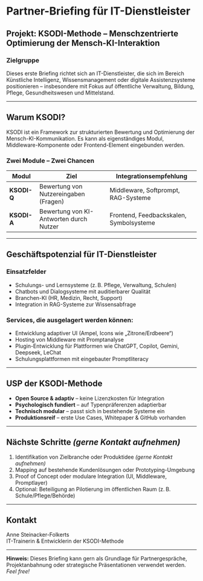 
# Partner-Briefing für IT-Dienstleister

## Projekt: KSODI-Methode – Menschzentrierte Optimierung der Mensch-KI-Interaktion

### Zielgruppe
Dieses erste Briefing richtet sich an IT-Dienstleister, die sich im Bereich Künstliche Intelligenz, Wissensmanagement oder digitale Assistenzsysteme positionieren – insbesondere mit Fokus auf öffentliche Verwaltung, Bildung, Pflege, Gesundheitswesen und Mittelstand.

---

## Warum KSODI?

KSODI ist ein Framework zur strukturierten Bewertung und Optimierung der Mensch-KI-Kommunikation. Es kann als eigenständiges Modul, Middleware-Komponente oder Frontend-Element eingebunden werden.

### Zwei Module – Zwei Chancen

| Modul         | Ziel                                  | Integrationsempfehlung             |
|---------------|----------------------------------------|------------------------------------|
| **KSODI-Q**   | Bewertung von Nutzereingaben (Fragen) | Middleware, Softprompt, RAG-Systeme |
| **KSODI-A**   | Bewertung von KI-Antworten durch Nutzer | Frontend, Feedbackskalen, Symbolsysteme |

---

## Geschäftspotenzial für IT-Dienstleister

### Einsatzfelder
- Schulungs- und Lernsysteme (z. B. Pflege, Verwaltung, Schulen)
- Chatbots und Dialogsysteme mit auditierbarer Qualität
- Branchen-KI (HR, Medizin, Recht, Support)
- Integration in RAG-Systeme zur Wissensabfrage

### Services, die ausgelagert werden können:
- Entwicklung adaptiver UI (Ampel, Icons wie „Zitrone/Erdbeere“)
- Hosting von Middleware mit Promptanalyse
- Plugin-Entwicklung für Plattformen wie ChatGPT, Copilot, Gemini, Deepseek, LeChat
- Schulungsplattformen mit eingebauter Promptliteracy

---

## USP der KSODI-Methode

- **Open Source & adaptiv** – keine Lizenzkosten für Integration
- **Psychologisch fundiert** – auf Typenpräferenzen adaptierbar
- **Technisch modular** – passt sich in bestehende Systeme ein
- **Produktionsreif** – erste Use Cases, Whitepaper & GitHub vorhanden

---

## Nächste Schritte *(gerne Kontakt aufnehmen)*

1. Identifikation von Zielbranche oder Produktidee *(gerne Kontakt aufnehmen)*
2. Mapping auf bestehende Kundenlösungen oder Prototyping-Umgebung
3. Proof of Concept oder modulare Integration (UI, Middleware, Promptlayer)
4. Optional: Beteiligung an Pilotierung im öffentlichen Raum (z. B. Schule/Pflege/Behörde)

---

## Kontakt
Anne Steinacker-Folkerts  
IT-Trainerin & Entwicklerin der KSODI-Methode 

---

**Hinweis:** Dieses Briefing kann gern als Grundlage für Partnergespräche, Projektanbahnung oder strategische Präsentationen verwendet werden. *Feel free!* 
